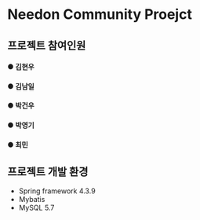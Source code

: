 # Needon Community Proejct

## 프로젝트 참여인원

#### ● 김현우<br>
#### ● 김남일<br>
#### ● 박건우<br>
#### ● 박영기<br>
#### ● 최민

## 프로젝트 개발 환경

- Spring framework 4.3.9
- Mybatis
- MySQL 5.7